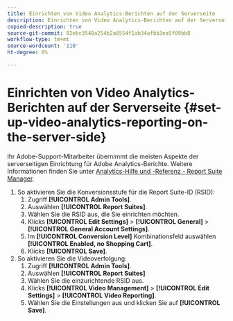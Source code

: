 ```yaml
---
title: Einrichten von Video Analytics-Berichten auf der Serverseite
description: Einrichten von Video Analytics-Berichten auf der Serverseite
copied-description: true
source-git-commit: 02ebc3548a254b2a6554f1ab34afbb3ea5f09bb8
workflow-type: tm+mt
source-wordcount: '110'
ht-degree: 0%

---
```


# Einrichten von Video Analytics-Berichten auf der Serverseite {#set-up-video-analytics-reporting-on-the-server-side}

Ihr Adobe-Support-Mitarbeiter übernimmt die meisten Aspekte der serverseitigen Einrichtung für Adobe Analytics-Berichte. Weitere Informationen finden Sie unter [Analytics-Hilfe und -Referenz - Report Suite Manager](https://microsite.omniture.com/t2/help/en_US/reference/#Report_Suite_Manager).
1. So aktivieren Sie die Konversionsstufe für die Report Suite-ID (RSID):
   1. Zugriff **[!UICONTROL Admin Tools]**.
   1. Auswählen **[!UICONTROL Report Suites]**.
   1. Wählen Sie die RSID aus, die Sie einrichten möchten.
   1. Klicks **[!UICONTROL Edit Settings]** > **[!UICONTROL General]** > **[!UICONTROL General Account Settings]**.
   1. Im **[!UICONTROL Conversion Level]** Kombinationsfeld auswählen **[!UICONTROL Enabled, no Shopping Cart]**.
   1. Klicks **[!UICONTROL Save]**.
1. So aktivieren Sie die Videoverfolgung:
   1. Zugriff **[!UICONTROL Admin Tools]**.
   1. Auswählen **[!UICONTROL Report Suites]**
   1. Wählen Sie die einzurichtende RSID aus.
   1. Klicks **[!UICONTROL Video Management]** > **[!UICONTROL Edit Settings]** > **[!UICONTROL Video Reporting]**.
   1. Wählen Sie die Einstellungen aus und klicken Sie auf **[!UICONTROL Save]**.
